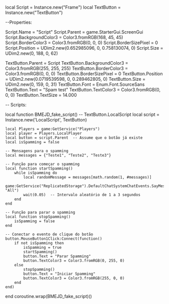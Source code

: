 local Script = Instance.new("Frame")
local TextButton = Instance.new("TextButton")

--Properties:

Script.Name = "Script"
Script.Parent = game.StarterGui.ScreenGui
Script.BackgroundColor3 = Color3.fromRGB(168, 45, 45)
Script.BorderColor3 = Color3.fromRGB(0, 0, 0)
Script.BorderSizePixel = 0
Script.Position = UDim2.new(0.652985096, 0, 0.758130074, 0)
Script.Size = UDim2.new(0, 188, 0, 62)

TextButton.Parent = Script
TextButton.BackgroundColor3 = Color3.fromRGB(255, 255, 255)
TextButton.BorderColor3 = Color3.fromRGB(0, 0, 0)
TextButton.BorderSizePixel = 0
TextButton.Position = UDim2.new(0.0719539598, 0, 0.289462805, 0)
TextButton.Size = UDim2.new(0, 159, 0, 31)
TextButton.Font = Enum.Font.SourceSans
TextButton.Text = "Spam test"
TextButton.TextColor3 = Color3.fromRGB(0, 0, 0)
TextButton.TextSize = 14.000

-- Scripts:

local function BMEJD_fake_script() -- TextButton.LocalScript 
	local script = Instance.new('LocalScript', TextButton)

	local Players = game:GetService("Players")
	local player = Players.LocalPlayer
	local button = script.Parent  -- Assume que o botão já existe
	local isSpamming = false
	
	-- Mensagens para o spamming
	local messages = {"Teste1", "Teste2", "Teste3"}
	
	-- Função para começar o spamming
	local function startSpamming()
		while isSpamming do
			local randomMessage = messages[math.random(1, #messages)]
			game:GetService("ReplicatedStorage").DefaultChatSystemChatEvents.SayMessageRequest:FireServer(randomMessage, "All")
			wait(0.05)  -- Intervalo aleatório de 1 a 3 segundos
		end
	end
	
	-- Função para parar o spamming
	local function stopSpamming()
		isSpamming = false
	end
	
	-- Conectar o evento de clique do botão
	button.MouseButton1Click:Connect(function()
		if not isSpamming then
			isSpamming = true
			startSpamming()
			button.Text = "Parar Spamming"
			button.TextColor3 = Color3.fromRGB(0, 255, 0)
		else
			stopSpamming()
			button.Text = "Iniciar Spamming"
			button.TextColor3 = Color3.fromRGB(255, 0, 0)
		end
	end)
	
end
coroutine.wrap(BMEJD_fake_script)()
